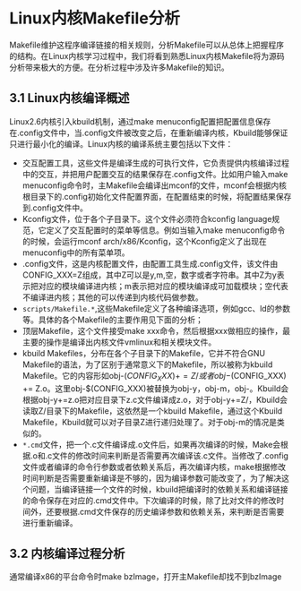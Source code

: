 # Linux内核Makefile分析
Makefile维护这程序编译链接的相关规则，分析Makefile可以从总体上把握程序的结构。在Linux内核学习过程中，我们将看到熟悉Linux内核Makefile将为源码分析带来极大的方便。在分析过程中涉及许多Makefile的知识。
## 3.1 Linux内核编译概述
Linux2.6内核引入kbuild机制，通过make menuconfig配置把配置信息保存在.config文件中，当.config文件被改变之后，在重新编译内核，Kbuild能够保证只进行最小化的编译。Linux内核的编译系统主要包括以下文件：
* 交互配置工具，这些文件是编译生成的可执行文件，它负责提供内核编译过程中的交互，并把用户配置交互的结果保存在.config文件。比如用户输入make menuconfig命令时，主Makefile会编译出mconf的文件，mconf会根据内核根目录下的.config初始化文件配置界面，在配置结束的时候，将配置结果保存到.config文件中。
* Kconfig文件，位于各个子目录下。这个文件必须符合kconfig language规范，它定义了交互配置时的菜单等信息。例如当输入make menuconfig命令的时候，会运行mconf arch/x86/Kconfig，这个Kconfig定义了出现在menuconfig中的所有菜单项。
* .config文件，这是内核配置文件，由配置工具生成.config文件，该文件由CONFIG_XXX=Z组成，其中Z可以是y,m,空，数字或者字符串。其中Z为y表示把对应的模块编译进内核；m表示把对应的模块编译成可加载模块；空代表不编译进内核；其他的可以传递到内核代码做参数。
* `scripts/Makefile.*`,这些Makefile定义了各种编译选项，例如gcc、ld的参数等。具体的各个Makefile的主要作用见下面的分析；
* 顶层Makefile，这个文件接受make xxx命令，然后根据xxx做相应的操作，最主要的操作是编译出内核文件vmlinux和相关模块文件。
* kbuild Makefiles，分布在各个子目录下的Makefile，它并不符合GNU Makefile的语法，为了区别于通常意义下的Makefile，所以被称为kbuild Makefile。它的内容形如obj-$(CONFIG_XXX) += Z/或者obj-$(CONFIG_XXX) += Z.o。这里obj-$(CONFIG_XXX)被替换为obj-y，obj-m，obj-。Kbuild会根据obj-y+=z.o把对应目录下z.c文件编译成z.o，对于obj-y+=Z/，Kbuild会读取Z/目录下的Makefile，这依然是一个kbuild Makefile，通过这个Kbuild Makefile，Kbuild就可以对子目录Z进行递归处理了。对于obj-m的情况是类似的。
* `*.cmd`文件，把一个.c文件编译成.o文件后，如果再次编译的时候，Make会根据.o和.c文件的修改时间来判断是否需要再次编译该.c文件。当修改了.config文件或者编译的命令行参数或者依赖关系后，再次编译内核，make根据修改时间判断是否需要重新编译是不够的，因为编译参数可能改变了，为了解决这个问题，当编译链接一个文件的时候，kbuild把编译时的依赖关系和编译链接的命令保存在对应的.cmd文件中。下次编译的时候，除了比对文件的修改时间外，还要根据.cmd文件保存的历史编译参数和依赖关系，来判断是否需要进行重新编译。

## 3.2 内核编译过程分析
通常编译x86的平台命令时make bzImage，打开主Makefile却找不到bzImage
